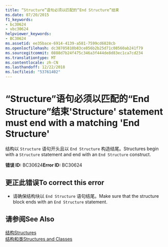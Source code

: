 ```yaml
---
title: “Structure”语句必须以匹配的“End Structure”结束
ms.date: 07/20/2015
f1_keywords:
- bc30624
- vbc30624
helpviewer_keywords:
- BC30624
ms.assetid: ee35bace-6914-4139-a581-7599cd6828cb
ms.openlocfilehash: dc38705810b83ce856b2b25d71c08560ab241f79
ms.sourcegitcommit: 0888d7b24f475c346a3f444de8d83ec1ca7cd234
ms.translationtype: MT
ms.contentlocale: zh-CN
ms.lasthandoff: 12/22/2018
ms.locfileid: "53761402"
---
```

# <a name="structure-statement-must-end-with-a-matching-end-structure"></a><span data-ttu-id="6e36a-102">“Structure”语句必须以匹配的“End Structure”结束</span><span class="sxs-lookup"><span data-stu-id="6e36a-102">'Structure' statement must end with a matching 'End Structure'</span></span>
<span data-ttu-id="6e36a-103">结构以 `Structure` 语句开头且以 `End Structure` 构造结尾。</span><span class="sxs-lookup"><span data-stu-id="6e36a-103">Structures begin with a `Structure` statement and end with an `End Structure` construct.</span></span>  
  
 <span data-ttu-id="6e36a-104">**错误 ID:** BC30624</span><span class="sxs-lookup"><span data-stu-id="6e36a-104">**Error ID:** BC30624</span></span>  
  
## <a name="to-correct-this-error"></a><span data-ttu-id="6e36a-105">更正此错误</span><span class="sxs-lookup"><span data-stu-id="6e36a-105">To correct this error</span></span>  
  
-   <span data-ttu-id="6e36a-106">请确保结构块以 `End Structure` 语句结尾。</span><span class="sxs-lookup"><span data-stu-id="6e36a-106">Make sure that the structure block ends with an `End Structure` statement.</span></span>  
  
## <a name="see-also"></a><span data-ttu-id="6e36a-107">请参阅</span><span class="sxs-lookup"><span data-stu-id="6e36a-107">See Also</span></span>  
 [<span data-ttu-id="6e36a-108">结构</span><span class="sxs-lookup"><span data-stu-id="6e36a-108">Structures</span></span>](../../visual-basic/programming-guide/language-features/data-types/structures.md)  
 [<span data-ttu-id="6e36a-109">结构和类</span><span class="sxs-lookup"><span data-stu-id="6e36a-109">Structures and Classes</span></span>](../../visual-basic/programming-guide/language-features/data-types/structures-and-classes.md)
